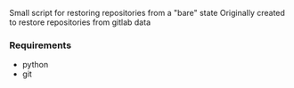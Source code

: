 Small script for restoring repositories from a "bare" state
Originally created to restore repositories from gitlab data

### Requirements
- python
- git
